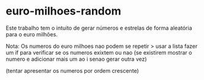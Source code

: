 # euro-milhoes-random

Este trabalho tem o intuito de gerar números e estrelas de forma aleatória para o euro milhões.

Nota:
Os numeros do euro milhoes nao podem se repetir > usar a lista 
fazer um if para verificar se os numeros exixtem ou nao (se existirem mostrar o numero e adicionar mais um ao i senao gerar outra vez)

(tentar apresentar os numeros por ordem crescente) 